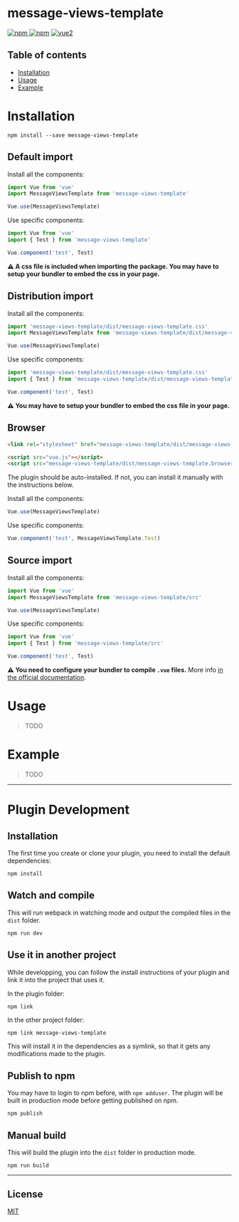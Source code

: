 # message-views-template

[![npm](https://img.shields.io/npm/v/message-views-template.svg) ![npm](https://img.shields.io/npm/dm/message-views-template.svg)](https://www.npmjs.com/package/message-views-template)
[![vue2](https://img.shields.io/badge/vue-2.x-brightgreen.svg)](https://vuejs.org/)



## Table of contents

- [Installation](#installation)
- [Usage](#usage)
- [Example](#example)

# Installation

```
npm install --save message-views-template
```

## Default import

Install all the components:

```javascript
import Vue from 'vue'
import MessageViewsTemplate from 'message-views-template'

Vue.use(MessageViewsTemplate)
```

Use specific components:

```javascript
import Vue from 'vue'
import { Test } from 'message-views-template'

Vue.component('test', Test)
```

**⚠️ A css file is included when importing the package. You may have to setup your bundler to embed the css in your page.**

## Distribution import

Install all the components:

```javascript
import 'message-views-template/dist/message-views-template.css'
import MessageViewsTemplate from 'message-views-template/dist/message-views-template.common'

Vue.use(MessageViewsTemplate)
```

Use specific components:

```javascript
import 'message-views-template/dist/message-views-template.css'
import { Test } from 'message-views-template/dist/message-views-template.common'

Vue.component('test', Test)
```

**⚠️ You may have to setup your bundler to embed the css file in your page.**

## Browser

```html
<link rel="stylesheet" href="message-views-template/dist/message-views-template.css"/>

<script src="vue.js"></script>
<script src="message-views-template/dist/message-views-template.browser.js"></script>
```

The plugin should be auto-installed. If not, you can install it manually with the instructions below.

Install all the components:

```javascript
Vue.use(MessageViewsTemplate)
```

Use specific components:

```javascript
Vue.component('test', MessageViewsTemplate.Test)
```

## Source import

Install all the components:

```javascript
import Vue from 'vue'
import MessageViewsTemplate from 'message-views-template/src'

Vue.use(MessageViewsTemplate)
```

Use specific components:

```javascript
import Vue from 'vue'
import { Test } from 'message-views-template/src'

Vue.component('test', Test)
```

**⚠️ You need to configure your bundler to compile `.vue` files.** More info [in the official documentation](https://vuejs.org/v2/guide/single-file-components.html).

# Usage

> TODO

# Example

> TODO

---

# Plugin Development

## Installation

The first time you create or clone your plugin, you need to install the default dependencies:

```
npm install
```

## Watch and compile

This will run webpack in watching mode and output the compiled files in the `dist` folder.

```
npm run dev
```

## Use it in another project

While developping, you can follow the install instructions of your plugin and link it into the project that uses it.

In the plugin folder:

```
npm link
```

In the other project folder:

```
npm link message-views-template
```

This will install it in the dependencies as a symlink, so that it gets any modifications made to the plugin.

## Publish to npm

You may have to login to npm before, with `npm adduser`. The plugin will be built in production mode before getting published on npm.

```
npm publish
```

## Manual build

This will build the plugin into the `dist` folder in production mode.

```
npm run build
```

---

## License

[MIT](http://opensource.org/licenses/MIT)

